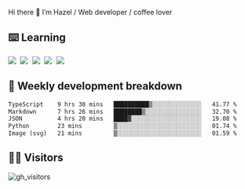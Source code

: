
Hi there 👋 I’m Hazel / Web developer / coffee lover

## ⌨️ Learning

<samp>
 <a href="https://github.com/vuejs/core"><img src="https://api.iconify.design/logos:vue.svg" /></a>
  <a href="https://github.com/vuejs/core"><img src="https://api.iconify.design/logos:react.svg" /></a>
  <a href="https://github.com/vitejs/vite"><img src="https://api.iconify.design/logos:vitejs.svg" /></a>
  <a href="https://github.com/microsoft/TypeScript"><img src="https://api.iconify.design/logos:typescript-icon.svg" /></a> 
  <a href="https://github.com/unocss/unocss"><img src="https://api.iconify.design/logos:unocss.svg" /></a>
  

</samp>


## 🦀 Weekly development breakdown

<!--START_SECTION:waka-->

```txt
TypeScript    9 hrs 30 mins   ██████████▒░░░░░░░░░░░░░░   41.77 %
Markdown      7 hrs 26 mins   ████████▒░░░░░░░░░░░░░░░░   32.70 %
JSON          4 hrs 20 mins   ████▓░░░░░░░░░░░░░░░░░░░░   19.08 %
Python        23 mins         ▒░░░░░░░░░░░░░░░░░░░░░░░░   01.74 %
Image (svg)   21 mins         ▒░░░░░░░░░░░░░░░░░░░░░░░░   01.59 %
```

<!--END_SECTION:waka-->
## 👬🏻 Visitors

![gh_visitors](https://profile-counter.glitch.me/Hazel-Lin/count.svg)

